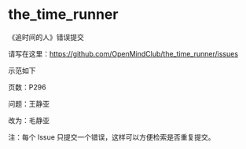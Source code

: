 # the_time_runner
《追时间的人》错误提交

请写在这里：<https://github.com/OpenMindClub/the_time_runner/issues>

示范如下

页数：P296

问题：王静亚 

改为：毛静亚

注：每个 Issue 只提交一个错误，这样可以方便检索是否重复提交。
